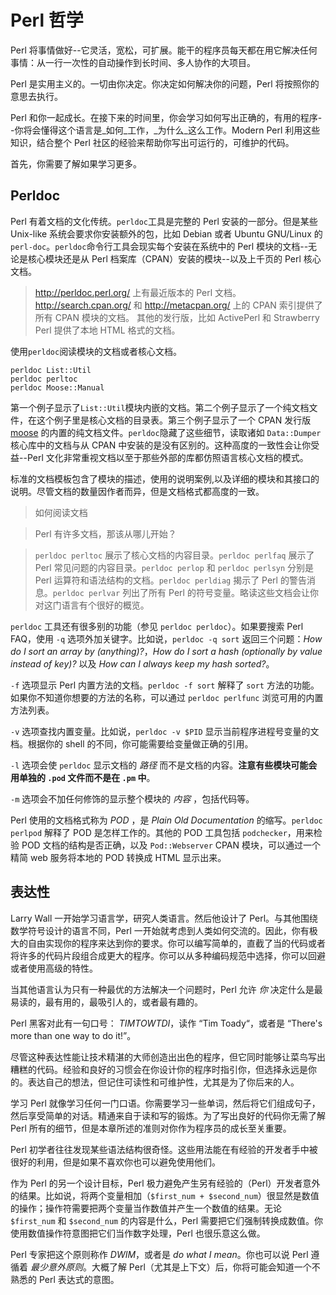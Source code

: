 # Perl 哲学

Perl 将事情做好--它灵活，宽松，可扩展。能干的程序员每天都在用它解决任何事情：从一行一次性的自动操作到长时间、多人协作的大项目。

Perl 是实用主义的。一切由你决定。你决定如何解决你的问题，Perl 将按照你的意思去执行。

Perl 和你一起成长。在接下来的时间里，你会学习如何写出正确的，有用的程序--你将会懂得这个语言是_如何_工作，_为什么_这么工作。Modern Perl 利用这些知识，结合整个 Perl 社区的经验来帮助你写出可运行的，可维护的代码。

首先，你需要了解如果学习更多。

## Perldoc

Perl 有着文档的文化传统。`perldoc`工具是完整的 Perl 安装的一部分。但是某些 Unix-like 系统会要求你安装额外的包，比如 Debian 或者 Ubuntu GNU/Linux 的`perl-doc`。`perldoc`命令行工具会现实每个安装在系统中的 Perl 模块的文档--无论是核心模块还是从 Perl 档案库（CPAN）安装的模块--以及上千页的 Perl 核心文档。

> http://perldoc.perl.org/ 上有最近版本的 Perl 文档。
> http://search.cpan.org/ 和 http://metacpan.org/ 上的 CPAN 索引提供了所有 CPAN 模块的文档。
> 其他的发行版，比如 ActivePerl 和 Strawberry Perl 提供了本地 HTML 格式的文档。

使用`perldoc`阅读模块的文档或者核心文档。

    perldoc List::Util
    perldoc perltoc
    perldoc Moose::Manual
    
第一个例子显示了`List::Util`模块内嵌的文档。第二个例子显示了一个纯文档文件，在这个例子里是核心文档的目录表。第三个例子显示了一个 CPAN 发行版 [moose](https://metacpan.org/release/Moose) 的内置的纯文档文件。`perldoc`隐藏了这些细节，读取诸如 `Data::Dumper` 核心库中的文档与从 CPAN 中安装的是没有区别的。这种高度的一致性会让你受益--Perl 文化非常重视文档以至于那些外部的库都仿照语言核心文档的模式。

标准的文档模板包含了模块的描述，使用的说明案例,以及详细的模块和其接口的说明。尽管文档的数量因作者而异，但是文档格式都高度的一致。

> 如何阅读文档

> Perl 有许多文档，那该从哪儿开始？

> `perldoc perltoc` 展示了核心文档的内容目录。`perldoc perlfaq` 展示了 Perl 常见问题的内容目录。`perldoc perlop` 和 `perldoc perlsyn` 分别是 Perl 运算符和语法结构的文档。`perldoc perldiag` 揭示了 Perl 的警告消息。`perldoc perlvar` 列出了所有 Perl 的符号变量。略读这些文档会让你对这门语言有个很好的概览。

`perldoc` 工具还有很多别的功能（参见 `perldoc perldoc`）。如果要搜索 Perl FAQ，使用 `-q` 选项外加关键字。比如说，`perldoc -q sort` 返回三个问题：_How do I sort an array by
(anything)?_，_How do I sort a hash (optionally by value instead of key)?_ 以及 _How can I always keep my hash sorted?_。

`-f` 选项显示 Perl 内置方法的文档。`perldoc -f sort` 解释了 `sort` 方法的功能。如果你不知道你想要的方法的名称，可以通过 `perldoc perlfunc` 浏览可用的内置方法列表。

`-v` 选项查找内置变量。比如说，`perldoc -v $PID` 显示当前程序进程号变量的文档。根据你的 shell 的不同，你可能需要给变量做正确的引用。

`-l` 选项会使 `perldoc` 显示文档的 _路径_ 而不是文档的内容。**注意有些模块可能会用单独的 `.pod` 文件而不是在 `.pm` 中**。

`-m` 选项会不加任何修饰的显示整个模块的 _内容_ ，包括代码等。

Perl 使用的文档格式称为 _POD_ ，是 _Plain Old Documentation_ 的缩写。`perldoc perlpod` 解释了 POD 是怎样工作的。其他的 POD 工具包括 `podchecker`，用来检验 POD 文档的结构是否正确，以及 `Pod::Webserver` CPAN 模块，可以通过一个精简 web 服务将本地的 POD 转换成 HTML 显示出来。

## 表达性

Larry Wall 一开始学习语言学，研究人类语言。然后他设计了 Perl。与其他围绕数学符号设计的语言不同，Perl 一开始就考虑到人类如何交流的。因此，你有极大的自由实现你的程序来达到你的要求。你可以编写简单的，直截了当的代码或者将许多的代码片段组合成更大的程序。你可以从多种编码规范中选择，你可以回避或者使用高级的特性。

当其他语言认为只有一种最优的方法解决一个问题时，Perl 允许 _你_ 决定什么是最易读的，最有用的，最吸引人的，或者最有趣的。

Perl 黑客对此有一句口号： _TIMTOWTDI_，读作 “Tim Toady“，或者是 “There's more than one way to do it!”。

尽管这种表达性能让技术精湛的大师创造出出色的程序，但它同时能够让菜鸟写出糟糕的代码。经验和良好的习惯会在你设计你的程序时指引你，但选择永远是你的。表达自己的想法，但记住可读性和可维护性，尤其是为了你后来的人。

学习 Perl 就像学习任何一门口语。你需要学习一些单词，然后将它们组成句子，然后享受简单的对话。精通来自于读和写的锻炼。为了写出良好的代码你无需了解 Perl 所有的细节，但是本章所述的准则对你作为程序员的成长至关重要。

Perl 初学者往往发现某些语法结构很奇怪。这些用法能在有经验的开发者手中被很好的利用，但是如果不喜欢你也可以避免使用他们。

作为 Perl 的另一个设计目标，Perl 极力避免产生另有经验的（Perl）开发者意外的结果。比如说，将两个变量相加（`$first_num + $second_num`）很显然是数值的操作；操作符需要把两个变量当作数值并产生一个数值的结果。无论 `$first_num` 和 `$second_num` 的内容是什么，Perl 需要把它们强制转换成数值。你使用数值操作符意图把它们当作数字处理，Perl 也很乐意这么做。

Perl 专家把这个原则称作 _DWIM_，或者是 _do what I mean_。你也可以说 Perl 遵循着 _最少意外原则_。大概了解 Perl（尤其是上下文）后，你将可能会知道一个不熟悉的 Perl 表达式的意图。

